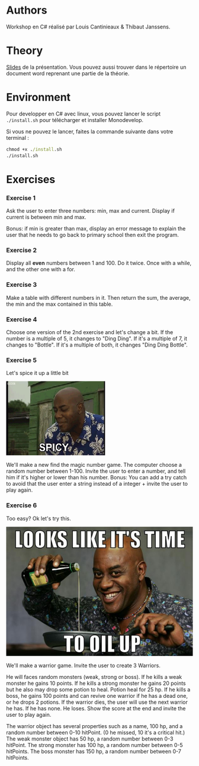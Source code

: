 # Authors

Workshop en C# réalisé par Louis Cantinieaux & Thibaut Janssens.

# Theory
[Slides](https://docs.google.com/presentation/d/1jYp38dPLZ4UNBnItOynNL402H8gap3mblmcZNIKusL4/edit?usp=sharing) de la présentation.
Vous pouvez aussi trouver dans le répertoire un document word reprenant une partie de la théorie.

# Environment

Pour developper en C# avec linux, vous pouvez lancer le script `./install.sh` pour télécharger et installer Monodevelop.

Si vous ne pouvez le lancer, faites la commande suivante dans votre terminal :

```cmd
chmod +x ./install.sh
./install.sh
``` 

# Exercises

### Exercise 1

Ask the user to enter three numbers: min, max and current. Display if current is between min and max.

Bonus: if min is greater than max, display an error message to explain the user that he needs to go back to primary school then exit the program.

### Exercise 2

Display all **even** numbers between 1 and 100. 
Do it twice. Once with a while, and the other one with a for.

### Exercise 3

Make a table with different numbers in it.
Then return the sum, the average, the min and the max contained in this table.

### Exercise 4

Choose one version of the 2nd exercise and let's change a bit.
If the number is a multiple of 5, it changes to "Ding Ding".
If it's a multiple of 7, it changes to "Bottle".
If it's a multiple of both, it changes "Ding Ding Bottle".

### Exercise 5

Let's spice it up a little bit 

![spice](./spicy.gif)

We'll make a new find the magic number game.
The computer choose a random number between 1-100.
Invite the user to enter a number, and tell him if it's higher or lower than his number.
Bonus: You can add a try catch to avoid that the user enter a string instead of a integer + invite the user to play again.

### Exercise 6

Too easy? Ok let's try this.

![oil-up](./oil-up.jpg)

We'll make a warrior game. Invite the user to create 3 Warriors.

He will faces random monsters (weak, strong or boss). 
If he kills a weak monster he gains 10 points.
If he kills a strong monster he gains 20 points but he also may drop some potion to heal. Potion heal for 25 hp.
If he kills a boss, he gains 100 points and can revive one warrior if he has a dead one, or he drops 2 potions.
If the warrior dies, the user will use the next warrior he has. If he has none. He loses.
Show the score at the end and invite the user to play again.

The warrior object has several properties such as a name, 100 hp, and a random number between 0-10 hitPoint. (0 he missed, 10 it's a critical hit.)
The weak monster object has 50 hp, a random number between 0-3 hitPoint.
The strong monster has 100 hp, a random number between 0-5 hitPoints.
The boss monster has 150 hp, a random number between 0-7 hitPoints.

 
